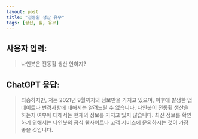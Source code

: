 ```yaml
---
layout: post
title: "전동휠 생산 유무"
tags: [생산, 휠, 유무]
---
```


## 사용자 입력:
> 나인봇은 전동휠 생산 안하지?

## ChatGPT 응답:
> 죄송하지만, 저는 2021년 9월까지의 정보만을 가지고 있으며, 이후에 발생한 업데이트나 변경사항에 대해서는 알려드릴 수 없습니다. 나인봇이 전동휠 생산을 하는지 여부에 대해서는 현재의 정보를 가지고 있지 않습니다. 최신 정보를 확인하기 위해서는 나인봇의 공식 웹사이트나 고객 서비스에 문의하시는 것이 가장 좋을 것입니다.

